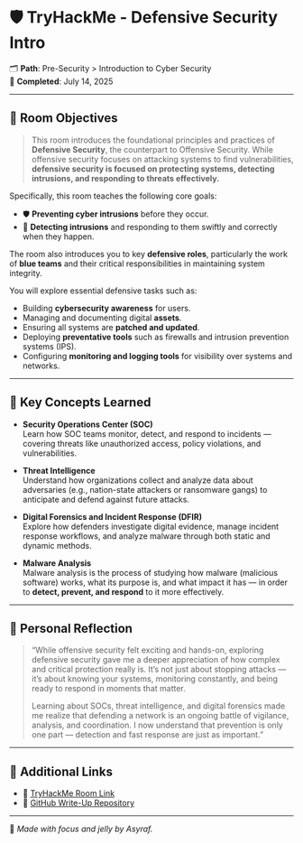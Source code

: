 # 🛡️ TryHackMe - Defensive Security Intro

🗂️ **Path**: Pre-Security > Introduction to Cyber Security  
📅 **Completed**: July 14, 2025  

---

## 🎯 Room Objectives

> This room introduces the foundational principles and practices of **Defensive Security**, the counterpart to Offensive Security. While offensive security focuses on attacking systems to find vulnerabilities, **defensive security is focused on protecting systems, detecting intrusions, and responding to threats effectively.**

Specifically, this room teaches the following core goals:

- 🛡️ **Preventing cyber intrusions** before they occur.  
- 🚨 **Detecting intrusions** and responding to them swiftly and correctly when they happen.

The room also introduces you to key **defensive roles**, particularly the work of **blue teams** and their critical responsibilities in maintaining system integrity.

You will explore essential defensive tasks such as:
- Building **cybersecurity awareness** for users.
- Managing and documenting digital **assets**.
- Ensuring all systems are **patched and updated**.
- Deploying **preventative tools** such as firewalls and intrusion prevention systems (IPS).
- Configuring **monitoring and logging tools** for visibility over systems and networks.

---

## 🧠 Key Concepts Learned

- **Security Operations Center (SOC)**  
  Learn how SOC teams monitor, detect, and respond to incidents — covering threats like unauthorized access, policy violations, and vulnerabilities.

- **Threat Intelligence**  
  Understand how organizations collect and analyze data about adversaries (e.g., nation-state attackers or ransomware gangs) to anticipate and defend against future attacks.

- **Digital Forensics and Incident Response (DFIR)**  
  Explore how defenders investigate digital evidence, manage incident response workflows, and analyze malware through both static and dynamic methods.

- **Malware Analysis**  
  Malware analysis is the process of studying how malware (malicious software) works, what its purpose is, and what impact it has — in order to **detect, prevent, and respond** to it more effectively.

---

## 💬 Personal Reflection

> “While offensive security felt exciting and hands-on, exploring defensive security gave me a deeper appreciation of how complex and critical protection really is. It’s not just about stopping attacks — it’s about knowing your systems, monitoring constantly, and being ready to respond in moments that matter.  
>  
> Learning about SOCs, threat intelligence, and digital forensics made me realize that defending a network is an ongoing battle of vigilance, analysis, and coordination. I now understand that prevention is only one part — detection and fast response are just as important.”

---

## 🔗 Additional Links

- 🔗 [TryHackMe Room Link](https://tryhackme.com/room/defensivesecurityintro)
- 📄 [GitHub Write-Up Repository](https://github.com/Asyraf2003/tryhackme-writeups/tree/main/pre-security/network-fundamentals)

---

🧠 *Made with focus and jelly by Asyraf.*
